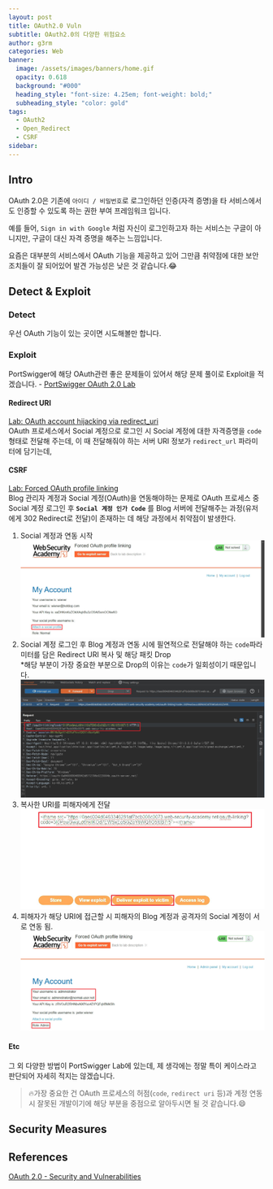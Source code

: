 ```yaml
---
layout: post
title: OAuth2.0 Vuln
subtitle: OAuth2.0의 다양한 위험요소
author: g3rm
categories: Web
banner:
  image: /assets/images/banners/home.gif
  opacity: 0.618
  background: "#000"
  heading_style: "font-size: 4.25em; font-weight: bold;"
  subheading_style: "color: gold"
tags:
  - OAuth2
  - Open_Redirect
  - CSRF
sidebar:
---
```

## Intro
OAuth 2.0은 기존에 `아이디 / 비밀번호`로 로그인하던 인증(자격 증명)을 타 서비스에서도 인증할 수 있도록 하는 권한 부여 프레임워크 입니다.   

예를 들어, `Sign in with Google` 처럼 자신이 로그인하고자 하는 서비스는 구글이 아니지만, 구글이 대신 자격 증명을 해주는 느낌입니다.  

요즘은 대부분의 서비스에서 OAuth 기능을 제공하고 있어 그만큼 취약점에 대한 보안 조치들이 잘 되어있어 발견 가능성은 낮은 것 같습니다.😂   
## Detect & Exploit 
### Detect
우선 OAuth 기능이 있는 곳이면 시도해볼만 합니다.    
### Exploit
PortSwigger에 해당 OAuth관련 좋은 문제들이 있어서 해당 문제 풀이로 Exploit을 적겠습니다. - [PortSwigger OAuth 2.0 Lab](https://portswigger.net/web-security/oauth)   
#### Redirect URI
[Lab: OAuth account hijacking via redirect_uri](https://portswigger.net/web-security/oauth/lab-oauth-account-hijacking-via-redirect-uri)   
OAuth 프로세스에서 Social 계정으로 로그인 시 Social 계정에 대한 자격증명을 `code`형태로 전달해 주는데, 이 때 전달해줘야 하는 서버 URI 정보가 `redirect_url` 파라미터에 담기는데, 

#### CSRF
[Lab: Forced OAuth profile linking](https://portswigger.net/web-security/oauth/lab-oauth-forced-oauth-profile-linking)   
Blog 관리자 계정과 Social 계정(OAuth)을 연동해야하는 문제로 OAuth 프로세스 중 Social 계정 로그인 후 **`Social 계정 인가 Code`** 를 Blog 서버에 전달해주는 과정(유저에게 302 Redirect로 전달)이 존재하는 데 해당 과정에서 취약점이 발생한다.    
1. Social 계정과 연동 시작   
	![](/assets/images/posts/2024-12-11-OAuth2.0-Vuln/64e0434a73f05a3febf5374f22619354_MD5.jpeg)   
2. Social 계정 로그인 후 Blog 계정과 연동 시에 필연적으로 전달해야 하는 `code`파라미터를 담은 Redirect URI 복사 및 해당 패킷 Drop   
   *해당 부분이 가장 중요한 부분으로 Drop의 이유는 `code`가 일회성이기 때문입니다.   
	![](/assets/images/posts/2024-12-11-OAuth2.0-Vuln/a01e2ba1784acc9e9f4ac92b3bd0451d_MD5.jpeg)   
3. 복사한 URI를 피해자에게 전달      
	![](/assets/images/posts/2024-12-11-OAuth2.0-Vuln/60afb5e664a7e097ec7ad3b37f3f4117_MD5.jpeg)   
4. 피해자가 해당 URI에 접근할 시 피해자의 Blog 계정과 공격자의 Social 계정이 서로 연동 됨.   
	![](assets/images/posts/2024-12-11-OAuth2.0-Vuln/de4bc37e9a55f55a736371891ce6055f_MD5.jpeg)   
#### Etc
그 외 다양한 방법이 PortSwigger Lab에 있는데, 제 생각에는 정말 특이 케이스라고 판단되어 자세히 적지는 않겠습니다.   

>🔥가장 중요한 건 OAuth 프로세스의 허점(`code`, `redirect uri` 등)과 계정 연동 시 잘못된 개발이기에 해당 부분을 중점으로 알아두시면 될 것 같습니다.😄   
## Security Measures


## References
[OAuth 2.0 - Security and Vulnerabilities](https://medium.com/@ibm_ptc_security/oauth-2-0-security-and-vulnerabilities-86e64c22b03d)   